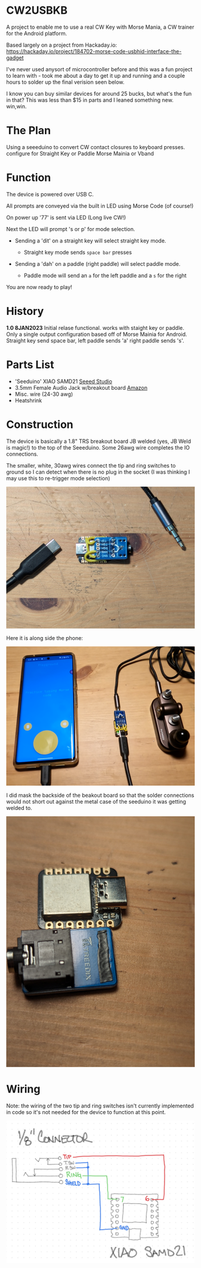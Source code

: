 # CW2USBKB
A project to enable me to use a real CW Key with Morse Mania, a CW trainer for the Android platform.

Based largely on a project from Hackaday.io: https://hackaday.io/project/184702-morse-code-usbhid-interface-the-gadget

I've never used anysort of microcontroller before and this was a fun project to learn with - took me about a day to get it up and running and a couple hours to solder up the final verision seen below. 

I know you can buy similar devices for around 25 bucks, but what's the fun in that? This was less than $15 in parts and I leaned something new. win,win.

# The Plan

Using a seeeduino to convert CW contact closures to keyboard presses. 
configure for Straight Key or Paddle
Morse Mainia or Vband

# Function

The device is powered over USB C. 

All prompts are conveyed via the built in LED using Morse Code (of course!) 

On power up '77' is sent via LED (Long live CW!)

Next the LED will prompt 's or p' for mode selection.

  * Sending a 'dit' on a straight key will select straight key mode.
    * Straight key mode sends `space bar` presses

  * Sending a 'dah' on a paddle (right paddle) will select paddle mode.
      * Paddle mode will send an `a` for the left paddle and a `s` for the right 

You are now ready to play!


# History

**1.0 8JAN2023** Initial relase
  functional. works with staight key or paddle. Only a single output configuration based off of Morse Mainia for Android. Straight key send space bar, left paddle sends 'a' right paddle sends 's'.

# Parts List

  * 'Seeduino' XIAO SAMD21 [Seeed Studio](https://www.seeedstudio.com/Seeeduino-XIAO-Arduino-Microcontroller-SAMD21-Cortex-M0+-p-4426.html)
  * 3.5mm Female Audio Jack w/breakout board [Amazon](https://www.amazon.com/gp/product/B08H8DR7ZW/ref=ppx_yo_dt_b_search_asin_title?ie=UTF8&psc=1)
  * Misc. wire (24-30 awg)
  * Heatshrink

# Construction

The device is basically a 1.8" TRS breakout board JB welded (yes, JB Weld is magic!) to the top of the Seeeduino. Some 26awg wire completes the IO connections.

The smaller, white, 30awg wires connect the tip and ring switches to ground so I can detect when there is no plug in the socket (I was thinking I may use this to re-trigger mode selection)

![Completed gadget](./images/complete_gadget.jpg "Nice and compact!")

Here it is along side the phone:

![](./images/with_phone.png "small little guy")

I did mask the backside of the beakout board so that the solder connections would not short out against the metal case of the seeduino it was getting welded to. 

![](./images/masking.jpg "careful these don't short")

# Wiring

Note: the wiring of the two tip and ring switches isn't currently implemented in code so it's not needed for the device to function at this point.

![](./images/schematic.jpg "Schematic")